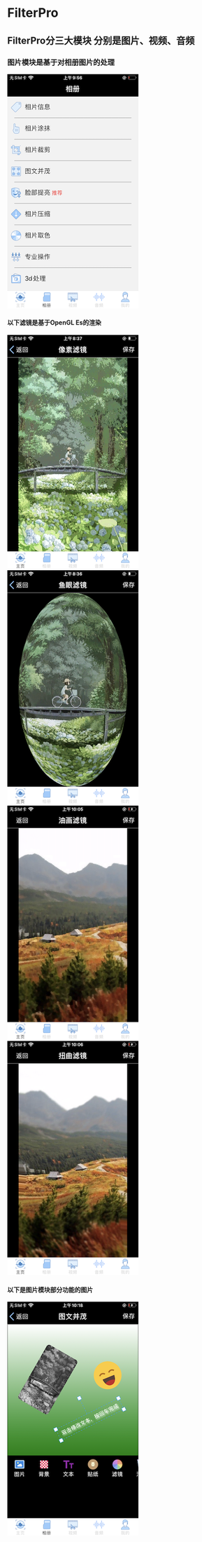 # FilterPro
## FilterPro分三大模块 分别是图片、视频、音频
### 图片模块是基于对相册图片的处理
[IMG_2740]:https://github.com/MuZeQiu/FilterPro/blob/master/IMG_2740.PNG
![IMG_2740]
#### 以下滤镜是基于OpenGL Es的渲染
[IMG_2739]:https://github.com/MuZeQiu/FilterPro/blob/master/IMG_2739.PNG
[IMG_2738]:https://github.com/MuZeQiu/FilterPro/blob/master/IMG_2738.PNG
[IMG_2742]:https://github.com/MuZeQiu/FilterPro/blob/master/IMG_2742.PNG
[IMG_2743]:https://github.com/MuZeQiu/FilterPro/blob/master/IMG_2743.PNG
![IMG_2739]
![IMG_2738]
![IMG_2742]
![IMG_2743]
#### 以下是图片模块部分功能的图片
[IMG_2747]:https://github.com/MuZeQiu/FilterPro/blob/master/IMG_2747.PNG
![IMG_2747]
